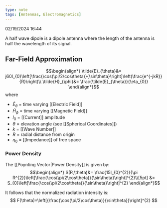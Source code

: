 ```yaml
---
type: note
tags: [Antennas, Electromagnetics]
---
```

02/19/2024 16:44

  

A half wave dipole is a dipole antenna where the length of the antenna is half the wavelength of its signal.

## Far-Field Approximation
$$\begin{align*}
\tilde{E}_{\theta}&= j60I_{0}\left[\frac{\cos(\pi/2\cos\theta)}{\sin\theta}\right]\left(\frac{e^{-jkR}}{R}\right)\\
\tilde{H}_{\phi}&= \frac{\tilde{E}_{\theta}}{\eta_{0}}
\end{align*}$$
where
- $\tilde{E}_{\theta}$ = time varying [[Electric Field]]
- $\tilde{H}_{\phi}$ = time varying [[Magnetic Field]]
- $I_0$ = [[Current]] amplitude
- $\theta$ = elevation angle (see [[Spherical Coordinates]])
- $k$ = [[Wave Number]]
- $R$ = radial distance from origin
- $\eta_0$ = [[Impedance]] of free space

### Power Density
The [[Poynting Vector|Power Density]] is given by:
$$\begin{align*}
S(R,\theta)&= \frac{15I_{0}^{2}}{\pi R^{2}}\left[\frac{\cos(\pi/2\cos\theta)}{\sin\theta}\right]^{2}\\[5pt]
&= S_{0}\left[\frac{\cos(\pi/2\cos\theta)}{\sin\theta}\right]^{2}
\end{align*}$$

It follows that the normalized radiation intensity is:
$$
F(\theta)=\left[{\frac{\cos(\pi/2\cos\theta)}{\sin\theta}}\right]^{2}
$$